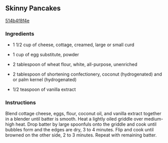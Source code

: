 ## Skinny Pancakes

[514b4f8f4e](http://allrecipes.com/recipe/skinny-pancakes/)

### Ingredients

 - 1 1/2 cup of cheese, cottage, creamed, large or small curd

 - 1 cup of egg substitute, powder

 - 2 tablespoon of wheat flour, white, all-purpose, unenriched

 - 2 tablespoon of shortening confectionery, coconut (hydrogenated) and or palm kernel (hydrogenated)

 - 1/2 teaspoon of vanilla extract

### Instructions

Blend cottage cheese, eggs, flour, coconut oil, and vanilla extract together in a blender until batter is smooth. Heat a lightly oiled griddle over medium-high heat. Drop batter by large spoonfuls onto the griddle and cook until bubbles form and the edges are dry, 3 to 4 minutes. Flip and cook until browned on the other side, 2 to 3 minutes. Repeat with remaining batter.